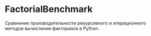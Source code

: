 # FactorialBenchmark
Сравнение производительности рекурсивного и итерационного методов вычисления факториала в Python.
